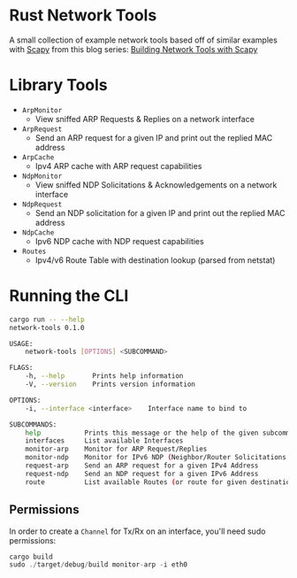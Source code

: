 # Rust Network Tools

A small collection of example network tools based off of similar examples with [Scapy](https://scapy.net/) from this blog series: [Building Network Tools with Scapy](https://thepacketgeek.com/scapy/)

# Library Tools

- `ArpMonitor`
  - View sniffed ARP Requests & Replies on a network interface
- `ArpRequest`
  - Send an ARP request for a given IP and print out the replied MAC address
- `ArpCache`
  - Ipv4 ARP cache with ARP request capabilities
- `NdpMonitor`
  - View sniffed NDP Solicitations & Acknowledgements on a network interface
- `NdpRequest`
  - Send an NDP solicitation for a given IP and print out the replied MAC address
- `NdpCache`
  - Ipv6 NDP cache with NDP request capabilities
- `Routes`
  - Ipv4/v6 Route Table with destination lookup (parsed from netstat)


# Running the CLI

```sh
cargo run -- --help
network-tools 0.1.0

USAGE:
    network-tools [OPTIONS] <SUBCOMMAND>

FLAGS:
    -h, --help       Prints help information
    -V, --version    Prints version information

OPTIONS:
    -i, --interface <interface>    Interface name to bind to

SUBCOMMANDS:
    help           Prints this message or the help of the given subcommand(s)
    interfaces     List available Interfaces
    monitor-arp    Monitor for ARP Request/Replies
    monitor-ndp    Monitor for IPv6 NDP (Neighbor/Router Solicitations & Advertisements)
    request-arp    Send an ARP request for a given IPv4 Address
    request-ndp    Send an NDP request for a given IPv6 Address
    route          List available Routes (or route for given destination host)
```

## Permissions
In order to create a `Channel` for Tx/Rx on an interface, you'll need sudo permissions:

```rust
cargo build
sudo ./target/debug/build monitor-arp -i eth0
```